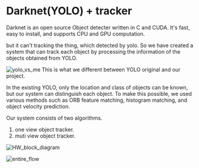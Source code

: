 # Darknet(YOLO) + tracker #
Darknet is an open source Object detecter written in C and CUDA. It's fast, easy to install, and supports CPU and GPU computation.

but it can't tracking the thing, which detected by yolo.
So we have created a system that can track each object by processing the information of the objects obtained from YOLO.

![yolo_vs_me](https://github.com/thsvkd/yoloTracker/blob/master/res/yolo_vs_me.png)
This is what we different between YOLO original and our project. 

In the existing YOLO, only the location and class of objects can be known, but our system can distinguish each object.
To make this possible, we used various methods such as ORB feature matching, histogram matching, and object velocity prediction. 

Our system consists of two algorithms.

  1. one view object tracker.
  2. muti view object tracker.



![HW_block_diagram](https://github.com/thsvkd/yoloTracker/blob/master/res/HW_block_diagram.png)

![entire_flow](https://github.com/thsvkd/yoloTracker/blob/master/res/entire_flow.png)
